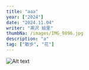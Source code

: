 ```yaml
---
title: "aaa"
year: ["2024"]
date: "2024.11.04"
writer: "黒沢 絵里"
thumbNa: /images/IMG_9896.jpg
description: "a"
tag: ["散歩", "花"]
---
```



![Alt text](/images/IMG_9835.jpg)

<!--

![Alt text](/images/hig_1.jpg)

-->